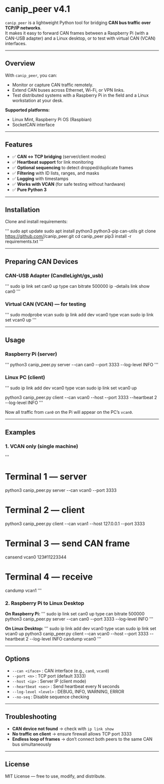 # canip_peer v4.1

`canip_peer` is a lightweight Python tool for bridging **CAN bus traffic over TCP/IP networks**.  
It makes it easy to forward CAN frames between a Raspberry Pi (with a CAN-USB adapter) and a Linux desktop, or to test with virtual CAN (VCAN) interfaces.

---

## Overview

With `canip_peer`, you can:

- Monitor or capture CAN traffic remotely.  
- Extend CAN buses across Ethernet, Wi-Fi, or VPN links.  
- Test distributed systems with a Raspberry Pi in the field and a Linux workstation at your desk.  

**Supported platforms:**  
- Linux Mint, Raspberry Pi OS (Raspbian)  
- SocketCAN interface  

---

## Features

- ✅ **CAN ↔ TCP bridging** (server/client modes)  
- ✅ **Heartbeat support** for link monitoring  
- ✅ **Optional sequencing** to detect dropped/duplicate frames  
- ✅ **Filtering** with ID lists, ranges, and masks  
- ✅ **Logging** with timestamps  
- ✅ **Works with VCAN** (for safe testing without hardware)  
- ✅ **Pure Python 3**  

---

## Installation

Clone and install requirements:

'''
sudo apt update
sudo apt install python3 python3-pip can-utils
git clone https://github.com/<your-repo>/canip_peer.git
cd canip_peer
pip3 install -r requirements.txt
'''

---

## Preparing CAN Devices

### CAN-USB Adapter (CandleLight/gs_usb)

'''
sudo ip link set can0 up type can bitrate 500000
ip -details link show can0
'''

### Virtual CAN (VCAN) — for testing

'''
sudo modprobe vcan
sudo ip link add dev vcan0 type vcan
sudo ip link set vcan0 up
'''

---

## Usage

### Raspberry Pi (server)

'''
python3 canip_peer.py server --can can0 --port 3333 --log-level INFO
'''

### Linux PC (client)

'''
sudo ip link add dev vcan0 type vcan
sudo ip link set vcan0 up

python3 canip_peer.py client --can vcan0 --host <pi-ip> --port 3333 --heartbeat 2 --log-level INFO
'''

Now all traffic from `can0` on the Pi will appear on the PC’s `vcan0`.

---

## Examples

### 1. VCAN only (single machine)

'''
# Terminal 1 — server
python3 canip_peer.py server --can vcan0 --port 3333

# Terminal 2 — client
python3 canip_peer.py client --can vcan1 --host 127.0.0.1 --port 3333

# Terminal 3 — send CAN frame
cansend vcan0 123#11223344

# Terminal 4 — receive
candump vcan1
'''

### 2. Raspberry Pi to Linux Desktop

**On Raspberry Pi:**
'''
sudo ip link set can0 up type can bitrate 500000
python3 canip_peer.py server --can can0 --port 3333 --log-level INFO
'''

**On Linux Desktop:**
'''
sudo ip link add dev vcan0 type vcan
sudo ip link set vcan0 up
python3 canip_peer.py client --can vcan0 --host <pi-ip> --port 3333 --heartbeat 2 --log-level INFO
candump vcan0
'''

---

## Options

- `--can <iface>` : CAN interface (e.g., `can0`, `vcan0`)  
- `--port <n>` : TCP port (default 3333)  
- `--host <ip>` : Server IP (client mode)  
- `--heartbeat <sec>` : Send heartbeat every N seconds  
- `--log-level <level>` : DEBUG, INFO, WARNING, ERROR  
- `--no-seq` : Disable sequence checking  

---

## Troubleshooting

- **CAN device not found** → check with `ip link show`  
- **No traffic on client** → ensure firewall allows TCP port 3333  
- **Endless loop of frames** → don’t connect both peers to the same CAN bus simultaneously  

---

## License

MIT License — free to use, modify, and distribute.  

